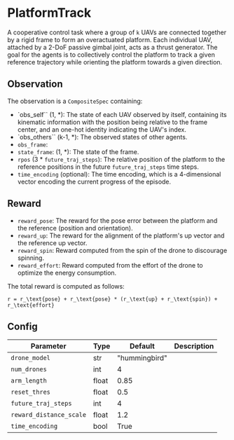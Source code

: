 PlatformTrack
=============


A cooperative control task where a group of `k` UAVs are connected together by a rigid frame
to form an overactuated platform. Each individual UAV, attached by a 2-DoF passive gimbal
joint, acts as a thrust generator. The goal for the agents is to
collectively control the platform to track a given reference trajectory
while orienting the platform towards a given direction.

## Observation

The observation is a `CompositeSpec` containing:

- `obs_self`` (1, \*): The state of each UAV observed by itself, containing its kinematic
information with the position being relative to the frame center, and an one-hot
identity indicating the UAV's index.
- `obs_others`` (k-1, \*): The observed states of other agents.
- `obs_frame`:
- `state_frame`: (1, \*): The state of the frame.
- `rpos` (3 * `future_traj_steps`): The relative position of the platform to the
reference positions in the future `future_traj_steps` time steps.
- `time_encoding` (optional): The time encoding, which is a 4-dimensional
vector encoding the current progress of the episode.

## Reward

- `reward_pose`: The reward for the pose error between the platform and
the reference (position and orientation).
- `reward_up`: The reward for the alignment of the platform's up vector and
the reference up vector.
- `reward_spin`: Reward computed from the spin of the drone to discourage spinning.
- `reward_effort`: Reward computed from the effort of the drone to optimize the
energy consumption.

The total reward is computed as follows:

```{math}
r = r_\text{pose} + r_\text{pose} * (r_\text{up} + r_\text{spin}) + r_\text{effort}
```

## Config

| Parameter               | Type  | Default       | Description |
|-------------------------|-------|---------------|-------------|
| `drone_model`           | str   | "hummingbird" |             |
| `num_drones`            | int   | 4             |             |
| `arm_length`            | float | 0.85          |             |
| `reset_thres`           | float | 0.5           |             |
| `future_traj_steps`     | int   | 4             |             |
| `reward_distance_scale` | float | 1.2           |             |
| `time_encoding`         | bool  | True          |             |


